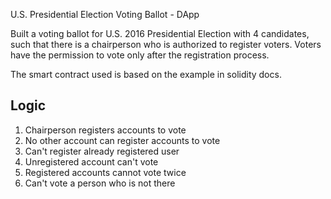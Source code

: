 U.S. Presidential Election Voting Ballot - DApp

Built a voting ballot for U.S. 2016 Presidential Election with 4 candidates, such that there is a chairperson who is authorized to register voters. Voters have the permission to vote only after the registration process.

The smart contract used is based on the example in solidity docs.

## Logic
1. Chairperson registers accounts to vote
2. No other account can register accounts to vote
3. Can't register already registered user
4. Unregistered account can't vote
5. Registered accounts cannot vote twice
6. Can't vote a person who is not there
